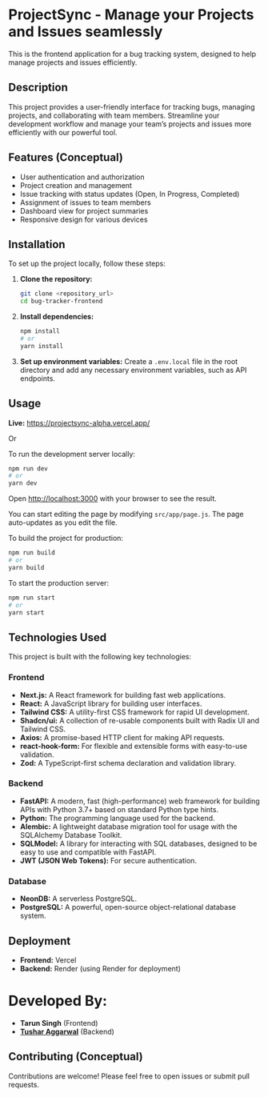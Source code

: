 # ProjectSync - Manage your Projects and Issues seamlessly

This is the frontend application for a bug tracking system, designed to help manage projects and issues efficiently.

## Description

This project provides a user-friendly interface for tracking bugs, managing projects, and collaborating with team members. Streamline your development workflow and manage your team’s projects and issues more efficiently with our powerful tool.

## Features (Conceptual)

- User authentication and authorization
- Project creation and management
- Issue tracking with status updates (Open, In Progress, Completed)
- Assignment of issues to team members
- Dashboard view for project summaries
- Responsive design for various devices

## Installation

To set up the project locally, follow these steps:

1.  **Clone the repository:**
    ```bash
    git clone <repository_url>
    cd bug-tracker-frontend
    ```

2.  **Install dependencies:**
    ```bash
    npm install
    # or
    yarn install
    ```

3.  **Set up environment variables:**
    Create a `.env.local` file in the root directory and add any necessary environment variables, such as API endpoints.

## Usage

**Live:** https://projectsync-alpha.vercel.app/

Or

To run the development server locally:

```bash
npm run dev
# or
yarn dev
```

Open [http://localhost:3000](http://localhost:3000) with your browser to see the result.

You can start editing the page by modifying `src/app/page.js`. The page auto-updates as you edit the file.

To build the project for production:

```bash
npm run build
# or
yarn build
```

To start the production server:

```bash
npm run start
# or
yarn start
```

## Technologies Used

This project is built with the following key technologies:

### Frontend
-   **Next.js:** A React framework for building fast web applications.
-   **React:** A JavaScript library for building user interfaces.
-   **Tailwind CSS:** A utility-first CSS framework for rapid UI development.
-   **Shadcn/ui:** A collection of re-usable components built with Radix UI and Tailwind CSS.
-   **Axios:** A promise-based HTTP client for making API requests.
-   **react-hook-form:** For flexible and extensible forms with easy-to-use validation.
-   **Zod:** A TypeScript-first schema declaration and validation library.

### Backend
-   **FastAPI:** A modern, fast (high-performance) web framework for building APIs with Python 3.7+ based on standard Python type hints.
-   **Python:** The programming language used for the backend.
-   **Alembic:** A lightweight database migration tool for usage with the SQLAlchemy Database Toolkit.
-   **SQLModel:** A library for interacting with SQL databases, designed to be easy to use and compatible with FastAPI.
-   **JWT (JSON Web Tokens):** For secure authentication.

### Database
-   **NeonDB:** A serverless PostgreSQL.
-   **PostgreSQL:** A powerful, open-source object-relational database system.

## Deployment

-   **Frontend:** Vercel
-   **Backend:** Render (using Render for deployment)

# Developed By:
- **Tarun Singh** (Frontend)
- [**Tushar Aggarwal**](https://github.com/Tushar822/Bug-Tracker-backend) (Backend)

## Contributing (Conceptual)

Contributions are welcome! Please feel free to open issues or submit pull requests.
